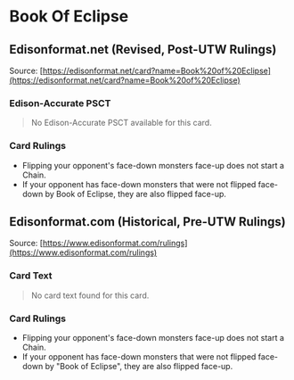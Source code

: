 # Book Of Eclipse

## Edisonformat.net (Revised, Post-UTW Rulings)

Source: [https://edisonformat.net/card?name=Book%20of%20Eclipse](https://edisonformat.net/card?name=Book%20of%20Eclipse)

### Edison-Accurate PSCT

> No Edison-Accurate PSCT available for this card.

### Card Rulings

*   Flipping your opponent's face-down monsters face-up does not start a Chain.
*   If your opponent has face-down monsters that were not flipped face-down by Book of Eclipse, they are also flipped face-up.


## Edisonformat.com (Historical, Pre-UTW Rulings)

Source: [https://www.edisonformat.com/rulings](https://www.edisonformat.com/rulings)

### Card Text

> No card text found for this card.

### Card Rulings

*   Flipping your opponent's face-down monsters face-up does not start a Chain.
*   If your opponent has face-down monsters that were not flipped face-down by "Book of Eclipse", they are also flipped face-up.


